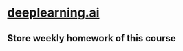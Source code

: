 # [deeplearning.ai](https://www.coursera.org/specializations/deep-learning)
## Store weekly homework of this course